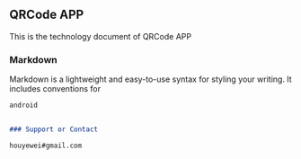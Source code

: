 ## QRCode APP

This is the technology document of QRCode APP

### Markdown

Markdown is a lightweight and easy-to-use syntax for styling your writing. It includes conventions for

```markdown
android


### Support or Contact

houyewei#gmail.com
